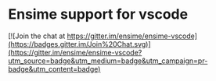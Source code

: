 # Ensime support for vscode

[![Join the chat at https://gitter.im/ensime/ensime-vscode](https://badges.gitter.im/Join%20Chat.svg)](https://gitter.im/ensime/ensime-vscode?utm_source=badge&utm_medium=badge&utm_campaign=pr-badge&utm_content=badge)
